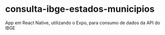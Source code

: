 # consulta-ibge-estados-municipios
App em React Native, utilizando o Expo, para consumo de dados da API do IBGE
